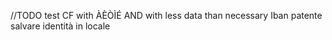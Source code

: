 //TODO test CF with ÀÈÒÌÉ AND with less data than necessary
Iban 
patente
salvare identità in locale
